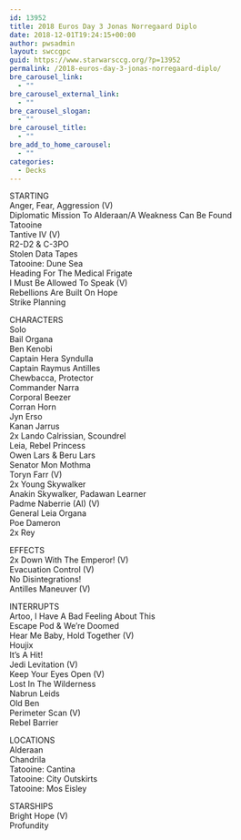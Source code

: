 ```yaml
---
id: 13952
title: 2018 Euros Day 3 Jonas Norregaard Diplo
date: 2018-12-01T19:24:15+00:00
author: pwsadmin
layout: swccgpc
guid: https://www.starwarsccg.org/?p=13952
permalink: /2018-euros-day-3-jonas-norregaard-diplo/
bre_carousel_link:
  - ""
bre_carousel_external_link:
  - ""
bre_carousel_slogan:
  - ""
bre_carousel_title:
  - ""
bre_add_to_home_carousel:
  - ""
categories:
  - Decks
---
```

STARTING  
Anger, Fear, Aggression (V)  
Diplomatic Mission To Alderaan/A Weakness Can Be Found  
Tatooine  
Tantive IV (V)  
R2-D2 & C-3PO  
Stolen Data Tapes  
Tatooine: Dune Sea  
Heading For The Medical Frigate  
I Must Be Allowed To Speak (V)  
Rebellions Are Built On Hope  
Strike Planning

CHARACTERS  
Solo  
Bail Organa  
Ben Kenobi  
Captain Hera Syndulla  
Captain Raymus Antilles  
Chewbacca, Protector  
Commander Narra  
Corporal Beezer  
Corran Horn  
Jyn Erso  
Kanan Jarrus  
2x Lando Calrissian, Scoundrel  
Leia, Rebel Princess  
Owen Lars & Beru Lars  
Senator Mon Mothma  
Toryn Farr (V)  
2x Young Skywalker  
Anakin Skywalker, Padawan Learner  
Padme Naberrie (AI) (V)  
General Leia Organa  
Poe Dameron  
2x Rey

EFFECTS  
2x Down With The Emperor! (V)  
Evacuation Control (V)  
No Disintegrations!  
Antilles Maneuver (V)

INTERRUPTS  
Artoo, I Have A Bad Feeling About This  
Escape Pod & We&#8217;re Doomed  
Hear Me Baby, Hold Together (V)  
Houjix  
It&#8217;s A Hit!  
Jedi Levitation (V)  
Keep Your Eyes Open (V)  
Lost In The Wilderness  
Nabrun Leids  
Old Ben  
Perimeter Scan (V)  
Rebel Barrier

LOCATIONS  
Alderaan  
Chandrila  
Tatooine: Cantina  
Tatooine: City Outskirts  
Tatooine: Mos Eisley

STARSHIPS  
Bright Hope (V)  
Profundity